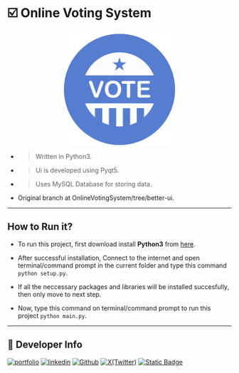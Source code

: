 # ☑️ Online Voting System

<div align="center">
    <img src="./Images/icon.png" width="250" alt="Logo">
</div>


- > Written in Python3.
- > Ui is developed using Pyqt5.
- > Uses MySQL Database for storing data.
- Original branch at <a herf="https://github.com/IshanBisht/Online-voting-system-using-python/tree/better-ui"> OnlineVotingSystem/tree/better-ui</a>.

---

## How to Run it?

- To run this project, first download install **Python3** from <a href="https://www.python.org/downloads">here</a>.

- After successful installation, Connect to the internet and open terminal/command prompt in the current folder and type this command ```python setup.py```.

- If all the neccessary packages and libraries will be installed succesfully, then only move to next step.

- Now, type this command on terminal/command prompt to run this project ```python main.py```.

---

## 🔗 Developer Info
[![portfolio](https://img.shields.io/badge/my_portfolio-000?style=for-the-badge&logo=ko-fi&logoColor=white)](https://sakshamjoshi.vercel.app/)
[![linkedin](https://img.shields.io/badge/linkedin-0A66C2?style=for-the-badge&logo=linkedin&logoColor=white)](https://www.linkedin.com/in/sakshamjoshi27)
[![Github](https://img.shields.io/badge/Visit_my-Github-purple)](https://github.com/saksham-joshi)
[![X(Twitter)](https://img.shields.io/twitter/follow/sakshamjoshi27)](https://x.com/sakshamjoshi27)
[![Static Badge](https://img.shields.io/badge/mail_at-social.sakshamjoshi%40gmail.com-aqua)](mailto:social.sakshamjoshi@gmail.com)